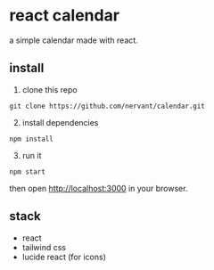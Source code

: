 <h1>react calendar</h1>

a simple calendar made with react.

<h2>install</h2>

1. clone this repo

```
git clone https://github.com/nervant/calendar.git
```

2. install dependencies

```
npm install
```

3. run it

```
npm start
```

then open [http://localhost:3000](http://localhost:3000) in your browser.

<h2>stack</h2>

* react
* tailwind css
* lucide react (for icons)
